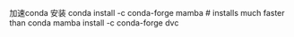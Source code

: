 
加速conda 安装
conda install -c conda-forge mamba # installs much faster than conda
mamba install -c conda-forge dvc

